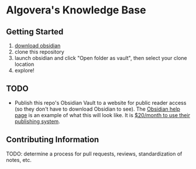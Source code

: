 # Algovera's Knowledge Base

## Getting Started
1. [download obsidian](https://obsidian.md/)
2. clone this repository
3. launch obsidian and click "Open folder as vault", then select your clone location
4. explore!

## TODO
- Publish this repo's Obsidian Vault to a website for public reader access (so they don't have to download Obsidian to see). The [Obsidian help page](https://help.obsidian.md/Obsidian/Index) is an example of what this will look like. It is [$20/month to use their publishing system](https://obsidian.md/publish).

## Contributing Information
TODO: determine a process for pull requests, reviews, standardization of notes, etc.
